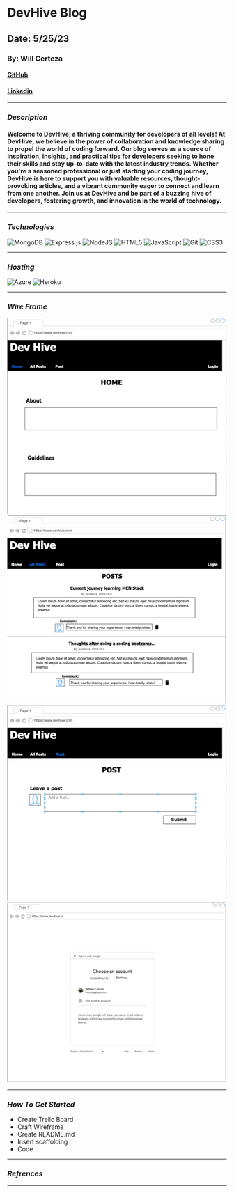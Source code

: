 # DevHive Blog

## Date: 5/25/23

### By: Will Certeza

#### [GitHub](https://github.com/wcerteza)

#### [Linkedin](https://www.linkedin.com/in/will-certeza/)

---

### **_Description_**

#### Welcome to DevHive, a thriving community for developers of all levels! At DevHive, we believe in the power of collaboration and knowledge sharing to propel the world of coding forward. Our blog serves as a source of inspiration, insights, and practical tips for developers seeking to hone their skills and stay up-to-date with the latest industry trends. Whether you're a seasoned professional or just starting your coding journey, DevHive is here to support you with valuable resources, thought-provoking articles, and a vibrant community eager to connect and learn from one another. Join us at DevHive and be part of a buzzing hive of developers, fostering growth, and innovation in the world of technology.

---

### **_Technologies_**

![MongoDB](https://img.shields.io/badge/MongoDB-%234ea94b.svg?style=for-the-badge&logo=mongodb&logoColor=white)
![Express.js](https://img.shields.io/badge/express.js-%23404d59.svg?style=for-the-badge&logo=express&logoColor=%2361DAFB)
![NodeJS](https://img.shields.io/badge/node.js-6DA55F?style=for-the-badge&logo=node.js&logoColor=white)
![HTML5](https://img.shields.io/badge/html5-%23E34F26.svg?style=for-the-badge&logo=html5&logoColor=white)
![JavaScript](https://img.shields.io/badge/javascript-%23323330.svg?style=for-the-badge&logo=javascript&logoColor=%23F7DF1E)
![Git](https://img.shields.io/badge/git-%23F05033.svg?style=for-the-badge&logo=git&logoColor=white)
![CSS3](https://img.shields.io/badge/css3-%231572B6.svg?style=for-the-badge&logo=css3&logoColor=white)

---

### **_Hosting_**

![Azure](https://img.shields.io/badge/azure-%230072C6.svg?style=for-the-badge&logo=microsoftazure&logoColor=white)
![Heroku](https://img.shields.io/badge/heroku-%23430098.svg?style=for-the-badge&logo=heroku&logoColor=white)

---

### **_Wire Frame_**

![WireFrame](images/home.png)
![WireFrame](images/allposts.png)
![WireFrame](images/post.png)
![WireFrame](images/oauth.png)

---

### **_How To Get Started_**

- Create Trello Board
- Craft Wireframe
- Create README.md
- Insert scaffolding
- Code

---

### **_Refrences_**

---
